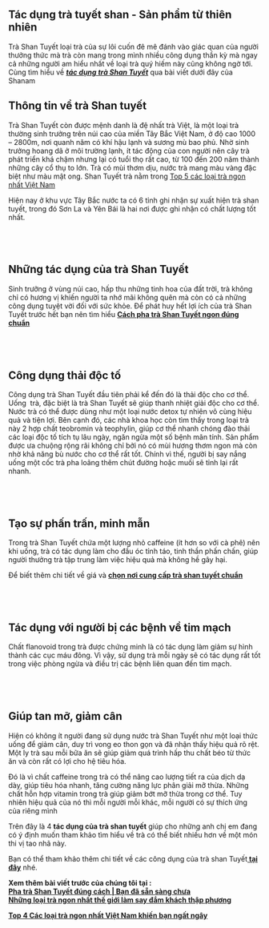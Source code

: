 <h2>Tác dụng trà tuyết shan - Sản phẩm từ thiên nhiên</h2>

<div>
<p>Trà Shan Tuyết loại trà của sự lôi cuốn đê mê đánh vào giác quan của người thưởng thức mà trà còn mang trong mình nhiều công dụng thần kỳ mà ngay cả những người am hiểu nhất về loại trà quý hiếm này cũng không ngờ tới. Cùng tìm hiểu về <a href="https://github.com/shanamtra/cong-dung-tra-shan-tuyet.html/"><em><strong>tác dụng trà Shan Tuyết</strong></em></a> qua bài viết dưới đây của Shanam</p>
</div>

<h2>Thông tin về trà Shan tuyết</h2>

<p>Trà&nbsp;Shan Tuyết&nbsp;còn được mệnh danh là đệ nhất trà Việt, là một loại trà thường sinh trưởng trên núi cao của miền Tây Bắc Việt Nam, ở độ cao 1000 &ndash; 2800m, nơi quanh năm có khí hậu lạnh và sương mù bao phủ. Nhờ sinh trưởng hoang dã ở môi trường lạnh, ít tác động của con người nên cây trà phát triển khá chậm nhưng lại có tuổi thọ rất cao, từ 100 đến 200 năm thành những cây cổ thụ to lớn. Trà có mùi thơm dịu, nước trà mang màu vàng đặc biệt như màu mật ong. Shan Tuyết trà nằm trong <a href="https://t.umblr.com/redirect?z=https%3A%2F%2Fshanam.com.vn%2Fcac-loai-tra-ngon-viet-nam.html&amp;t=MmI5ZTUxNzgwNmJlNWUwN2U3NmJiNjczY2IxOTA2ZTJiZDAzMDJhNyxWakxRbDBJTA%3D%3D&amp;b=t%3AnB0N7axJZFD19W4uC1rANw&amp;p=https%3A%2F%2Fshanamtra.tumblr.com%2Fpost%2F178684539884%2Ft%C3%A1c-d%E1%BB%A5ng-tr%C3%A0-tuy%E1%BA%BFt-shan-s%E1%BA%A3n-ph%E1%BA%A9m-t%E1%BB%AB-thi%C3%AAn-nhi%C3%AAn&amp;m=1" rel="nofollow">Top 5 các loại trà ngon nhất Việt Nam</a></p>

<p>Hiện nay ở khu vực Tây Bắc nước ta có 6 tỉnh ghi nhận sự xuất hiện trà shan tuyết, trong đó Sơn La và Yên Bái là hai nơi được ghi nhận có chất lượng tốt nhất.</p>

<h2>&nbsp;</h2>

<h2>Những tác dụng của trà Shan Tuyết</h2>

<p>Sinh trưởng ở vùng núi cao, hấp thu những tinh hoa của đất trời, trà không chỉ có hương vị khiến người ta nhớ mãi không quên mà còn có cả những công dụng tuyệt vời đối với sức khỏe. Để phát huy hết lợi ích của trà Shan Tuyết trước hết bạn nên tìm hiểu <strong><a href="https://shanam.com.vn/cach-pha-tra-shan-tuyet.html" rel="nofollow">Cách pha trà Shan Tuyết ngon đúng chuẩn</a></strong></p>

<h2>&nbsp;</h2>

<h2>Công dụng thải độc tố</h2>

<p>Công dụng trà Shan Tuyết đầu tiên phải kể đến đó là thải độc cho cơ thể. Uống &nbsp;trà, đặc biệt là trà Shan Tuyết sẽ giúp thanh nhiệt giải độc cho cơ thể. Nước trà có thể được dùng như một loại nước detox tự nhiên vô cùng hiệu quả và tiện lợi. Bên cạnh đó, các nhà khoa học còn tìm thấy trong loại trà này 2 hợp chất teobromin và teophylin, giúp cơ thể nhanh chóng đào thải các loại độc tố tích tụ lâu ngày, ngăn ngừa một số bệnh mãn tính. Sản phẩm được ưa chuộng rộng rãi không chỉ bởi nó có mùi hương thơm ngon mà còn nhờ khả năng bù nước cho cơ thể rất tốt. Chính vì thế, người bị say nắng uống một cốc trà pha loãng thêm chút đường hoặc muối sẽ tỉnh lại rất nhanh.</p>

<h2>&nbsp;</h2>

<h2>Tạo sự phấn trấn, minh mẫn</h2>

<p>Trong trà Shan Tuyết chứa một lượng nhỏ caffeine (ít hơn so với cà phê) nên khi uống, trà có tác dụng làm cho đầu óc tỉnh táo, tinh thần phấn chấn, giúp người thưởng trà tập trung làm việc hiệu quả mà không hề gây hại.</p>

<p>Để biết thêm chi tiết về giá và <a href="https://shanam.com.vn/tra-shan-tuyet-gia-bao-nhieu.html" rel="nofollow"><strong>chọn nơi cung cấp trà shan tuyết chuẩn</strong></a></p>

<h2>&nbsp;</h2>

<h2>Tác dụng với người bị các bệnh về tim mạch</h2>

<p>Chất flanovoid trong trà được chứng minh là có tác dụng làm giảm sự hình thành các cục máu đông. Vì vậy, sử dụng trà mỗi ngày sẽ có tác dụng rất tốt trong việc phòng ngừa và điều trị các bệnh liên quan đến tim mạch.</p>

<h2>&nbsp;</h2>

<h2>Giúp tan mỡ, giảm cân</h2>

<p>Hiện có không ít người đang sử dụng nước trà Shan Tuyết như một loại thức uống để giảm cân, duy trì vong eo thon gọn và đã nhận thấy hiệu quả rõ rệt. Một ly trà sau mỗi bữa ăn sẽ giúp giảm quá trình hấp thu chất béo từ thức ăn và còn rất có lợi cho hệ tiêu hóa.</p>

<p>Đó là vì chất caffeine trong trà có thể nâng cao lượng tiết ra của dịch dạ dày, giúp tiêu hóa nhanh, tăng cường năng lực phân giải mỡ thừa. Những chất hỗn hợp vitamin trong trà giúp giảm bớt mỡ thừa trong cơ thể. Tuy nhiên hiệu quả của nó thì mỗi người mỗi khác, mỗi người có sự thích ứng của riêng mình</p>

<p>Trên đây là 4 <strong>tác dụng của trà shan tuyết</strong> giúp cho những anh chị em đang có ý định muốn tham khảo tìm hiểu về trà có thể biết nhiều hơn về một món thi vị tao nhã này.</p>

<p>Bạn có thể tham khảo thêm chi tiết về các công dụng của trà shan Tuyết<a href="https://shanam.com.vn/cong-dung-tra-shan-tuyet.html" rel="nofollow"><strong> tại đây</strong></a> nhé.</p>

<p><strong>Xem thêm bài viết trước của chúng tôi tại :</strong><br />
<strong><a href="https://github.com/shanamtra/cach-pha-tra-shan-tuyet.html/">Pha trà Shan Tuyết đúng cách | Bạn đã sẵn sàng chưa</a><br />
<a href="https://github.com/shanamtra/tra-ngon-nhat-the-gioi.html">Những loại trà ngon nhất thế giới làm say đắm khách thập phương</a></strong></p>

<p><strong><a href="https://github.com/shanamtra/tra-ngon-nhat-viet-nam.html/">Top 4 Các loại trà ngon nhất Việt Nam khiến bạn ngất ngây</a></strong></p>
